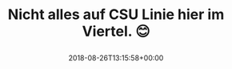 ---
retweeted: false
source: <a href="http://www.samruston.co.uk" rel="nofollow">Flamingo for Android</a>
entities:
  user_mentions: []
  urls: []
  symbols: []
  media:
  - expanded_url: https://twitter.com/bascht/status/1033704609569759244/photo/1
    indices:
    - '45'
    - '68'
    url: https://t.co/sKAwOx9CsF
    media_url: http://pbs.twimg.com/media/Dlh03NPX4AIBb3Q.jpg
    id_str: '1033704606277296130'
    id: '1033704606277296130'
    media_url_https: https://pbs.twimg.com/media/Dlh03NPX4AIBb3Q.jpg
    sizes:
      small:
        w: '680'
        h: '511'
        resize: fit
      medium:
        w: '1200'
        h: '901'
        resize: fit
      thumb:
        w: '150'
        h: '150'
        resize: crop
      large:
        w: '2048'
        h: '1538'
        resize: fit
    type: photo
    display_url: pic.twitter.com/sKAwOx9CsF
  hashtags: []
display_text_range:
- '0'
- '68'
favorite_count: '7'
id_str: '1033704609569759244'
truncated: false
retweet_count: '0'
id: '1033704609569759244'
possibly_sensitive: false
created_at: Sun Aug 26 13:15:58 +0000 2018
favorited: false
full_text: "Nicht alles auf CSU Linie hier im Viertel. \U0001F60A"
lang: de
extended_entities:
  media:
  - expanded_url: https://twitter.com/bascht/status/1033704609569759244/photo/1
    indices:
    - '45'
    - '68'
    url: https://t.co/sKAwOx9CsF
    media_url: http://pbs.twimg.com/media/Dlh03NPX4AIBb3Q.jpg
    id_str: '1033704606277296130'
    id: '1033704606277296130'
    media_url_https: https://pbs.twimg.com/media/Dlh03NPX4AIBb3Q.jpg
    sizes:
      small:
        w: '680'
        h: '511'
        resize: fit
      medium:
        w: '1200'
        h: '901'
        resize: fit
      thumb:
        w: '150'
        h: '150'
        resize: crop
      large:
        w: '2048'
        h: '1538'
        resize: fit
    type: photo
    display_url: pic.twitter.com/sKAwOx9CsF
tags:
- pesos/twitter
date: '2018-08-26T13:15:58+00:00'
src: https://twitter.com/bascht/status/1033704609569759244
original_url: https://twitter.com/bascht/status/1033704609569759244
type: twitter_tweet
media_url: https://img.bascht.com/twitter/pbs.twimg.com/media/Dlh03NPX4AIBb3Q.jpg
text: "Nicht alles auf CSU Linie hier im Viertel. \U0001F60A"
title: "Nicht alles auf CSU Linie hier im Viertel. \U0001F60A\n"

---